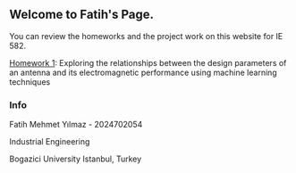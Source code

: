 ## Welcome to Fatih's Page.

You can review the homeworks and the project work on this website for IE 582. 

[Homework 1](files\Homework1.html): Exploring the relationships between the design parameters of an antenna and its electromagnetic performance using machine learning techniques

### Info

Fatih Mehmet Yılmaz - 2024702054

Industrial Engineering

Bogazici University 
Istanbul, Turkey

